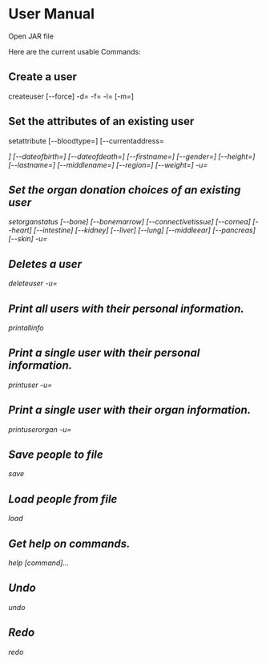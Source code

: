 # User Manual

Open JAR file

Here are the current usable Commands:

## Create a user

createuser [--force] -d=<dateOfBirth> -f=<firstName> -l=<lastName>
                  [-m=<middleNames>]


## Set the attributes of an existing user

setattribute [--bloodtype=<bloodType>] [--currentaddress=<address>]
                    [--dateofbirth=<dateOfBirth>] [--dateofdeath=<dateOfDeath>]
                    [--firstname=<firstName>] [--gender=<gender>]
                    [--height=<height>] [--lastname=<lastName>]
                    [--middlename=<middleName>] [--region=<region>]
                    [--weight=<weight>] -u=<uid>


## Set the organ donation choices of an existing user

setorganstatus [--bone] [--bonemarrow] [--connectivetissue] [--cornea]
                      [--heart] [--intestine] [--kidney] [--liver] [--lung]
                      [--middleear] [--pancreas] [--skin] -u=<uid>



## Deletes a user

deleteuser -u=<uid>



## Print all users with their personal information.

printallinfo


## Print a single user with their personal information.

printuser -u=<uid>



## Print a single user with their organ information.

printuserorgan -u=<uid>



## Save people to file

save


## Load people from file

load


## Get help on commands.

help [command]...

## Undo

undo

## Redo

redo